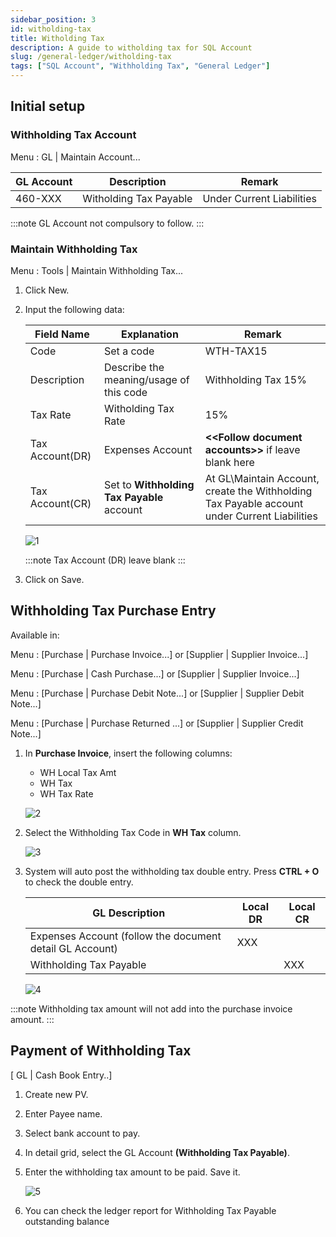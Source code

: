 ```yaml
---
sidebar_position: 3
id: witholding-tax
title: Witholding Tax
description: A guide to witholding tax for SQL Account
slug: /general-ledger/witholding-tax
tags: ["SQL Account", "Withholding Tax", "General Ledger"]
---
```




## Initial setup

### Withholding Tax Account

Menu : GL | Maintain Account...

| GL Account |     Description      |       Remark            |
|------------|----------------------|-------------------------|
|460-XXX     |Witholding Tax Payable|Under Current Liabilities|

:::note
GL Account not compulsory to follow.
:::

### Maintain Withholding Tax

Menu : Tools | Maintain Withholding Tax...

1. Click New.

2. Input the following data:

    | Field Name     |     Explanation                          |       Remark                                                                               |
    |----------------|------------------------------------------|--------------------------------------------------------------------------------------------|
    |Code            |Set a code                                |WTH-TAX15                                                                                   |
    |Description     |Describe the meaning/usage of this code   |Withholding Tax 15%                                                                         |
    |Tax Rate        |Witholding Tax Rate                       |15%                                                                                         |
    |Tax Account(DR) |Expenses Account                          |**&lt;&lt;Follow document accounts>>** if leave blank here                                  |
    |Tax Account(CR) |Set to **Withholding Tax Payable** account|At GL\Maintain Account, create the Withholding Tax Payable account under Current Liabilities|

    ![1](/img/general-ledger/witholding-tax/1.png)

    :::note
    Tax Account (DR) leave blank
    :::

3. Click on Save.

## Withholding Tax Purchase Entry

Available in:

Menu : [Purchase | Purchase Invoice...] or [Supplier | Supplier Invoice...]

Menu : [Purchase | Cash Purchase...] or [Supplier | Supplier Invoice...]

Menu : [Purchase | Purchase Debit Note...] or [Supplier | Supplier Debit Note...]

Menu : [Purchase | Purchase Returned ...] or [Supplier | Supplier Credit Note...]

1. In **Purchase Invoice**, insert the following columns:

    - WH Local Tax Amt
    - WH Tax
    - WH Tax Rate

    ![2](/img/general-ledger/witholding-tax/2.png)

2. Select the Withholding Tax Code in **WH Tax** column.

    ![3](/img/general-ledger/witholding-tax/3.png)

3. System will auto post the withholding tax double entry. Press **CTRL + O** to check the double entry.

    | GL Description                                         |  Local DR |  Local CR  |
    |--------------------------------------------------------|-----------|------------|
    |Expenses Account (follow the document detail GL Account)|XXX        |            |
    |Withholding Tax Payable                                 |           |  XXX       |

    ![4](/img/general-ledger/witholding-tax/4.png)

:::note
Withholding tax amount will not add into the purchase invoice amount.
:::

## Payment of Withholding Tax

[ GL | Cash Book Entry..]

1. Create new PV.

2. Enter Payee name.

3. Select bank account to pay.

4. In detail grid, select the GL Account **(Withholding Tax Payable)**.

5. Enter the withholding tax amount to be paid. Save it.

    ![5](/img/general-ledger/witholding-tax/5.png)

6. You can check the ledger report for Withholding Tax Payable outstanding balance
